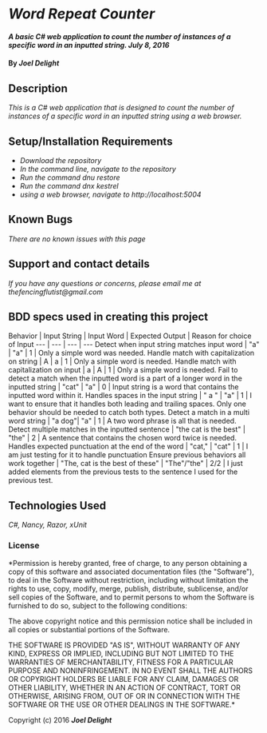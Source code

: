 # _Word Repeat Counter_

#### _A basic C# web application to count the number of instances of a specific word in an inputted string. July 8, 2016_

#### By _**Joel Delight**_

## Description

_This is a C# web application that is designed to count the number of instances of a specific word in an inputted string using a web browser._

## Setup/Installation Requirements

* _Download the repository_
* _In the command line, navigate to the repository_
* _Run the command dnu restore_
* _Run the command dnx kestrel_
* _using a web browser, navigate to http://localhost:5004_

## Known Bugs

_There are no known issues with this page_

## Support and contact details

_If you have any questions or concerns, please email me at thefencingflutist@gmail.com_

## BDD specs used in creating this project

Behavior | Input String | Input Word | Expected Output | Reason for choice of Input
--- | --- | --- | ---
Detect when input string matches input word | "a" | "a" | 1 | Only a simple word was needed.
Handle match with capitalization on string | A | a | 1 | Only a simple word is needed.
Handle match with capitalization on input | a | A | 1 | Only a simple word is needed.
Fail to detect a match when the inputted word is a part of a longer word in the inputted string | "cat" | "a" | 0 | Input string is a word that contains the inputted word within it.
Handles spaces in the input string | " a " | "a" | 1 | I want to ensure that it handles both leading and trailing spaces. Only one behavior should be needed to catch both types.
Detect a match in a multi word string | "a dog"| "a" | 1 | A two word phrase is all that is needed.
Detect multiple matches in the inputted sentence | "the cat is the best" | "the" | 2 | A sentence that contains the chosen word twice is needed.
Handles expected punctuation at the end of the word | "cat," | "cat" | 1 | I am just testing for it to handle punctuation
Ensure previous behaviors all work together | "The, cat is the best of these" | "The"/"the" | 2/2 | I just added elements from the previous tests to the sentence I used for the previous test.



## Technologies Used

_C#, Nancy, Razor, xUnit_

### License

*Permission is hereby granted, free of charge, to any person obtaining a copy
of this software and associated documentation files (the "Software"), to deal
in the Software without restriction, including without limitation the rights
to use, copy, modify, merge, publish, distribute, sublicense, and/or sell
copies of the Software, and to permit persons to whom the Software is
furnished to do so, subject to the following conditions:

The above copyright notice and this permission notice shall be included in all
copies or substantial portions of the Software.

THE SOFTWARE IS PROVIDED "AS IS", WITHOUT WARRANTY OF ANY KIND, EXPRESS OR
IMPLIED, INCLUDING BUT NOT LIMITED TO THE WARRANTIES OF MERCHANTABILITY,
FITNESS FOR A PARTICULAR PURPOSE AND NONINFRINGEMENT. IN NO EVENT SHALL THE
AUTHORS OR COPYRIGHT HOLDERS BE LIABLE FOR ANY CLAIM, DAMAGES OR OTHER
LIABILITY, WHETHER IN AN ACTION OF CONTRACT, TORT OR OTHERWISE, ARISING FROM,
OUT OF OR IN CONNECTION WITH THE SOFTWARE OR THE USE OR OTHER DEALINGS IN THE
SOFTWARE.*

Copyright (c) 2016 **_Joel Delight_**
